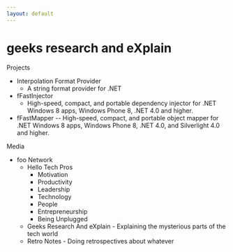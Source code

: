 ```yaml
---
layout: default
---
```

# geeks research and eXplain

Projects

* Interpolation Format Provider 
  * A string format provider for .NET
* fFastInjector
  * High-speed, compact, and portable dependency injector for .NET Windows 8 apps, Windows Phone 8, .NET 4.0 and higher.
* fFastMapper -- High-speed, compact, and portable object mapper for .NET Windows 8 apps, Windows Phone 8, .NET 4.0, and Silverlight 4.0 and higher.

Media

* foo Network
  * Hello Tech Pros
    * Motivation
    * Productivity
    * Leadership
    * Technology
    * People
    * Entrepreneurship
    * Being Unplugged
  * Geeks Research And eXplain - Explaining the mysterious parts of the tech world
  * Retro Notes - Doing retrospectives about whatever
